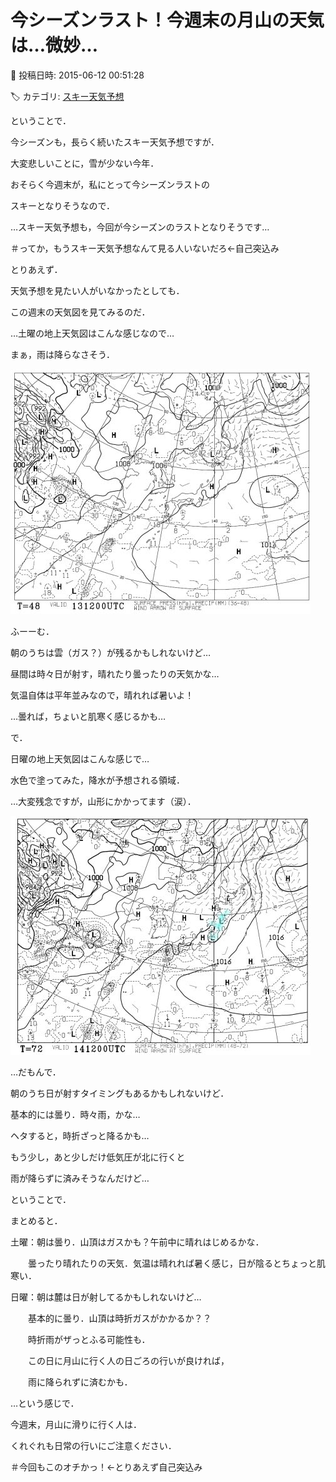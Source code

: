 # 今シーズンラスト！今週末の月山の天気は…微妙…

📅 投稿日時: 2015-06-12 00:51:28

🏷️ カテゴリ: [スキー天気予想](c6554f5c3c106093b511a8daae23757e8.md)

ということで．





今シーズンも，長らく続いたスキー天気予想ですが．





大変悲しいことに，雪が少ない今年．


おそらく今週末が，私にとって今シーズンラストの


スキーとなりそうなので．





…スキー天気予想も，今回が今シーズンのラストとなりそうです…


＃ってか，もうスキー天気予想なんて見る人いないだろ←自己突込み





とりあえず．


天気予想を見たい人がいなかったとしても．


この週末の天気図を見てみるのだ．





…土曜の地上天気図はこんな感じなので…


まぁ，雨は降らなさそう．




![2e9aa4bdefafc00acd78ae2b18c04709.jpg](images/2e9aa4bdefafc00acd78ae2b18c04709.jpg)




ふーーむ．


朝のうちは雲（ガス？）が残るかもしれないけど…


昼間は時々日が射す，晴れたり曇ったりの天気かな…


気温自体は平年並みなので，晴れれば暑いよ！


…曇れば，ちょいと肌寒く感じるかも…





で．


日曜の地上天気図はこんな感じで…


水色で塗ってみた，降水が予想される領域．


…大変残念ですが，山形にかかってます（涙）．




![a3d9afab6ec200d0376421324b8e58a0.jpg](images/a3d9afab6ec200d0376421324b8e58a0.jpg)




…だもんで．


朝のうち日が射すタイミングもあるかもしれないけど．


基本的には曇り．時々雨，かな…


ヘタすると，時折ざっと降るかも…


もう少し，あと少しだけ低気圧が北に行くと


雨が降らずに済みそうなんだけど…





ということで．


まとめると．





土曜：朝は曇り．山頂はガスかも？午前中に晴れはじめるかな．


　　曇ったり晴れたりの天気．気温は晴れれば暑く感じ，日が陰るとちょっと肌寒い．





日曜：朝は麓は日が射してるかもしれないけど…


　　基本的に曇り．山頂は時折ガスがかかるか？？


　　時折雨がザっとふる可能性も．


　　この日に月山に行く人の日ごろの行いが良ければ，


　　雨に降られずに済むかも．





…という感じで．


今週末，月山に滑りに行く人は．


くれぐれも日常の行いにご注意ください．


＃今回もこのオチかっ！←とりあえず自己突込み
